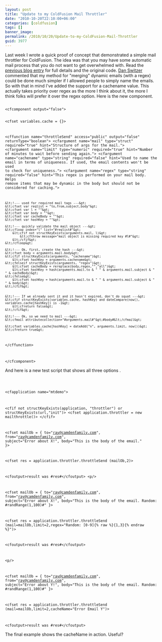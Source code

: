 ```yaml
---
layout: post
title: "Update to my ColdFusion Mail Throttler"
date: "2010-10-20T22:10:00+06:00"
categories: [coldfusion]
tags: []
banner_image: 
permalink: /2010/10/20/Update-to-my-ColdFusion-Mail-Throttler
guid: 3977
---
```


Last week I wrote a quick proof of concept that demonstrated a simple mail throttler for ColdFusion. The idea was that you may have some automatic mail process that you do not want to get overwhelmed with. Read the <a href="http://www.raymondcamden.com/index.cfm/2010/10/14/Proof-of-Concept--Throttling-automatic-emails-in-ColdFusion">previous blog entry</a> for full details and the original code. <a href="http://blog.pengoworks.com/">Dan Switzer</a> commented that my method for "merging" dynamic emails (with a regex) could be done much simpler if I allowed people to simply name the emails. So with that in mind I've added the support for a cachename value. This actually takes priority over regex as the more I think about it, the more I think folks will prefer it over the regex option. Here is the new component.
<!--more-->
<code>
&lt;cfcomponent output="false"&gt;

&lt;cfset variables.cache = {}&gt;

&lt;cffunction name="throttleSend" access="public" output="false" returnType="boolean"&gt;
	&lt;cfargument name="mail" type="struct" required="true" hint="Structure of args for the mail."&gt;
	&lt;cfargument name="limit" type="numeric" required="true" hint="Number of minutes to wait before sending again."&gt;
	&lt;cfargument name="cachename" type="string" required="false" hint="Used to name the email in terms of uniqueness. If used, the email contents won't be used to check for uniqueness."&gt;	
	&lt;cfargument name="regex" type="string" required="false" hint="This regex is performed on your mail body. Helps remove items that may be dynamic in the body but should not be considered for caching."&gt;	
	
	&lt;!--- used for required mail tags ---&gt;
	&lt;cfset var reqlist = "to,from,subject,body"&gt;
	&lt;cfset var l = ""&gt;
	&lt;cfset var body = ""&gt;
	&lt;cfset var cacheBody = ""&gt;
	&lt;cfset var hashKey = ""&gt;
	
	&lt;!--- quickly validate the mail object ---&gt;
	&lt;cfloop index="l" list="#reqlist#"&gt;
		&lt;cfif not structKeyExists(arguments.mail, l)&gt;
			&lt;cfthrow message="mail object is missing required key #l#"&gt;
		&lt;/cfif&gt;
	&lt;/cfloop&gt;
	
	&lt;!--- Ok, first, create the hash ---&gt;
	&lt;cfset body = arguments.mail.body&gt;
	&lt;cfif structKeyExists(arguments, "cachename")&gt;
		&lt;cfset hashKey = arguments.cachename&gt;
	&lt;cfelseif structKeyExists(arguments, "regex")&gt;
		&lt;cfset cacheBody = rereplace(body,regex,"","all")&gt;
		&lt;cfset hashKey = hash(arguments.mail.to & " " & arguments.mail.subject & " " & cacheBody)&gt;
	&lt;cfelse&gt;
		&lt;cfset hashKey = hash(arguments.mail.to & " " & arguments.mail.subject & " " & body)&gt;
	&lt;/cfif&gt;
	

	&lt;!--- If we already sent it and it hasn't expired, don't do squat ---&gt;
	&lt;cfif structKeyExists(variables.cache, hashKey) and dateCompare(now(), variables.cache[hashKey]) is -1&gt;
		&lt;cfreturn false&gt;
	&lt;/cfif&gt;

	&lt;!--- Ok, so we need to mail ---&gt;
	&lt;cfmail attributecollection="#arguments.mail#"&gt;#body#&lt;/cfmail&gt;

	&lt;cfset variables.cache[hashKey] = dateAdd("n", arguments.limit, now())&gt;
	&lt;cfreturn true&gt;
	
&lt;/cffunction&gt;

&lt;/cfcomponent&gt;
</code>

<p/>

And here is a new test script that shows all three options .

<p/>

<code>

&lt;cfapplication name="mtdemo"&gt;

&lt;cfif not structKeyExists(application, "throttler") or structKeyExists(url,"init")&gt;
	&lt;cfset application.throttler = new mailthrottle()&gt;
&lt;/cfif&gt;

&lt;cfset mailOb = {
	to="ray@camdenfamily.com",
	from="ray@camdenfamily.com",
	subject="Error about X!",
	body="This is the body of the email."
}&gt;

&lt;cfset res = application.throttler.throttleSend (mailOb,2)&gt;

&lt;cfoutput&gt;result was #res#&lt;/cfoutput&gt;
&lt;p/&gt;

&lt;cfset mailOb = {
	to="ray@camdenfamily.com",
	from="ray@camdenfamily.com",
	subject="Error about X!",
	body="This is the body of the email. Random: #randRange(1,100)#"
}&gt;

&lt;cfset res = application.throttler.throttleSend (mail=mailOb,limit=2,regex="Random: [0-9]{% raw %}{1,3}{% endraw %}")&gt;

&lt;cfoutput&gt;result was #res#&lt;/cfoutput&gt;

&lt;p/&gt;

&lt;cfset mailOb = {
	to="ray@camdenfamily.com",
	from="ray@camdenfamily.com",
	subject="Error about Y!",
	body="This is the body of the email. Random: #randRange(1,100)#"
}&gt;

&lt;cfset res = application.throttler.throttleSend (mail=mailOb,limit=2,cacheName="Error Email Y")&gt;

&lt;cfoutput&gt;result was #res#&lt;/cfoutput&gt;
</code>

<p/>

The final example shows the cacheName in action. Useful?